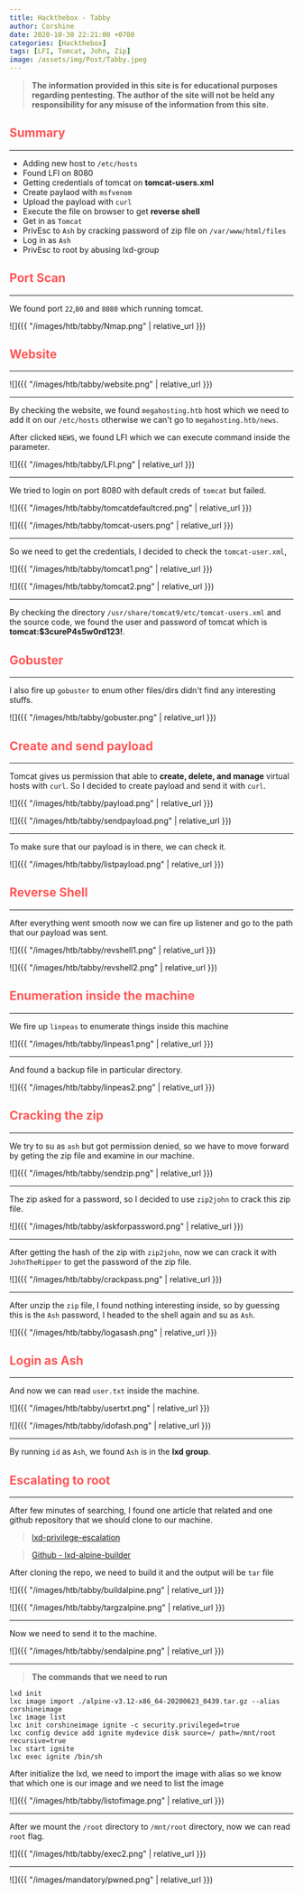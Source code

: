 ```yaml
---
title: Hackthebox - Tabby
author: Corshine
date: 2020-10-30 22:21:00 +0700
categories: [Hackthebox]
tags: [LFI, Tomcat, John, Zip]
image: /assets/img/Post/Tabby.jpeg
---
```


>   **The information provided in this site is for educational purposes regarding pentesting. The author of the site will not be held any responsibility for any misuse of the information from this site.**

## **<span style='color:#ff5555'>Summary</span>**
***

- Adding new host to `/etc/hosts`
- Found LFI on 8080
- Getting credentials of tomcat on **tomcat-users.xml**
- Create paylaod with `msfvenom`
- Upload the payload with `curl`
- Execute the file on browser to get **reverse shell**
- Get in as `Tomcat`
- PrivEsc to `Ash` by cracking password of zip file on `/var/www/html/files`
- Log in as `Ash`
- PrivEsc to root by abusing lxd-group

## **<span style='color:#ff5555'>Port Scan</span>**
***

We found port `22`,`80` and `8080` which running tomcat.

![]({{ "/images/htb/tabby/Nmap.png" | relative_url }})


## **<span style='color:#ff5555'>Website</span>**
***

![]({{ "/images/htb/tabby/website.png" | relative_url }})

***

By checking the website, we found `megahosting.htb` host which we need to add it on our `/etc/hosts` otherwise we can't go to `megahosting.htb/news`.

After clicked `NEWS`, we found LFI which we can execute command inside the parameter.

![]({{ "/images/htb/tabby/LFI.png" | relative_url }})

***

We tried to login on port 8080 with default creds of `tomcat` but failed.

![]({{ "/images/htb/tabby/tomcatdefaultcred.png" | relative_url }})

![]({{ "/images/htb/tabby/tomcat-users.png" | relative_url }})

***

So we need to get the credentials, I decided to check the `tomcat-user.xml`, 

![]({{ "/images/htb/tabby/tomcat1.png" | relative_url }})

![]({{ "/images/htb/tabby/tomcat2.png" | relative_url }})

***

By checking the directory `/usr/share/tomcat9/etc/tomcat-users.xml` and the source code, we found the user and password of tomcat which is **tomcat:$3cureP4s5w0rd123!**.

## **<span style='color:#ff5555'>Gobuster</span>**
***

I also fire up `gobuster` to enum other files/dirs didn't find any interesting stuffs.

![]({{ "/images/htb/tabby/gobuster.png" | relative_url }})

## **<span style='color:#ff5555'>Create and send payload</span>**
***

Tomcat gives us permission that able to **create, delete, and manage** virtual hosts with `curl`.
So I decided to create payload and send it with `curl`.

![]({{ "/images/htb/tabby/payload.png" | relative_url }})

![]({{ "/images/htb/tabby/sendpayload.png" | relative_url }})

***

To make sure that our payload is in there, we can check it.

![]({{ "/images/htb/tabby/listpayload.png" | relative_url }})

## **<span style='color:#ff5555'>Reverse Shell</span>**
***

After everything went smooth now we can fire up listener and go to the path that our payload was sent.

![]({{ "/images/htb/tabby/revshell1.png" | relative_url }})

![]({{ "/images/htb/tabby/revshell2.png" | relative_url }})

## **<span style='color:#ff5555'>Enumeration inside the machine</span>**
***

We fire up `linpeas` to enumerate things inside this machine 

![]({{ "/images/htb/tabby/linpeas1.png" | relative_url }})

***

And found a backup file in particular directory.

![]({{ "/images/htb/tabby/linpeas2.png" | relative_url }})

## **<span style='color:#ff5555'>Cracking the zip</span>**
***

We try to su as `ash` but got permission denied, so we have to move forward by geting the zip file and examine in our machine.

![]({{ "/images/htb/tabby/sendzip.png" | relative_url }})

***

The zip asked for a password, so I decided to use `zip2john` to crack this zip file.

![]({{ "/images/htb/tabby/askforpassword.png" | relative_url }})

***

After getting the hash of the zip with `zip2john`, now we can crack it with `JohnTheRipper` to get the password of the zip file.

![]({{ "/images/htb/tabby/crackpass.png" | relative_url }})

***

After unzip the `zip` file, I found nothing interesting inside, so by guessing this is the `Ash` password, I headed to the shell again and su as `Ash`.

![]({{ "/images/htb/tabby/logasash.png" | relative_url }})

## **<span style='color:#ff5555'>Login as Ash</span>**
***

And now we can read `user.txt` inside the machine.

![]({{ "/images/htb/tabby/usertxt.png" | relative_url }})

![]({{ "/images/htb/tabby/idofash.png" | relative_url }})

***

By running `id` as `Ash`, we found `Ash` is in the **lxd group**.

## **<span style='color:#ff5555'>Escalating to root</span>**
***

After few minutes of searching, I found one article that related and one github repository that we should clone to our machine.

> [lxd-privilege-escalation](https://www.hackingarticles.in/lxd-privilege-escalation/)

> [Github - lxd-alpine-builder](https://github.com/saghul/lxd-alpine-builder)

After cloning the repo, we need to build it and the output will be `tar` file 

![]({{ "/images/htb/tabby/buildalpine.png" | relative_url }})

![]({{ "/images/htb/tabby/targzalpine.png" | relative_url }})

***

Now we need to send it to the machine.

![]({{ "/images/htb/tabby/sendalpine.png" | relative_url }})

***

> **The commands that we need to run**

```
lxd init
lxc image import ./alpine-v3.12-x86_64-20200623_0439.tar.gz --alias corshineimage
lxc image list
lxc init corshineimage ignite -c security.privileged=true
lxc config device add ignite mydevice disk source=/ path=/mnt/root recursive=true
lxc start ignite
lxc exec ignite /bin/sh
```

After initialize the lxd, we need to import the image with alias so we know that which one is our image and we need to list the image

![]({{ "/images/htb/tabby/listofimage.png" | relative_url }})

***

After we mount the `/root` directory to `/mnt/root` directory, now we can read `root` flag.

![]({{ "/images/htb/tabby/exec2.png" | relative_url }})




***

![]({{ "/images/mandatory/pwned.png" | relative_url }})
